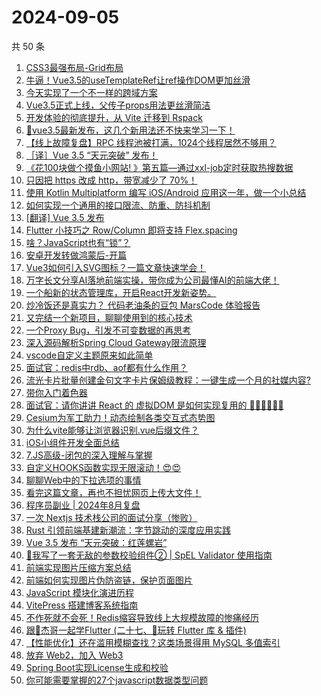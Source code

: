 # 2024-09-05

共 50 条

<!-- BEGIN JUEJIN -->
<!-- 最后更新时间 2024-09-05 01:13:03 +0800 -->
1. [CSS3最强布局-Grid布局](https://juejin.cn/post/7409110408991522827)
1. [牛逼！Vue3.5的useTemplateRef让ref操作DOM更加丝滑](https://juejin.cn/post/7410259203175088138)
1. [今天实现了一个不一样的跨域方案](https://juejin.cn/post/7408775736797200418)
1. [Vue3.5正式上线，父传子props用法更丝滑简洁](https://juejin.cn/post/7410333135118090279)
1. [开发体验的彻底提升，从 Vite 迁移到 Rspack](https://juejin.cn/post/7410189359180415002)
1. [📢vue3.5最新发布，这几个新用法还不快来学习一下！](https://juejin.cn/post/7410241410371338240)
1. [【线上故障复盘】RPC 线程池被打满，1024个线程居然不够用？](https://juejin.cn/post/7409181068597313573)
1. [［译］Vue 3.5 “天元突破” 发布！](https://juejin.cn/post/7410316451962142731)
1. [《花100块做个摸鱼小网站! 》第五篇—通过xxl-job定时获取热搜数据](https://juejin.cn/post/7409329136555376679)
1. [只因把 https 改成 http，带宽减少了 70%！](https://juejin.cn/post/7409138396792881186)
1. [使用 Kotlin Multiplatform 编写 iOS/Android 应用这一年，做一个小总结](https://juejin.cn/post/7409238250042884108)
1. [如何实现一个通用的接口限流、防重、防抖机制](https://juejin.cn/post/7408859165433364490)
1. [[翻译] Vue 3.5 发布](https://juejin.cn/post/7410246838995615796)
1. [Flutter 小技巧之 Row/Column 即将支持  Flex.spacing](https://juejin.cn/post/7410222585210175539)
1. [啥？JavaScript也有“锁”？](https://juejin.cn/post/7409999990284697640)
1. [安卓开发转做鸿蒙后-开篇](https://juejin.cn/post/7409877909999026217)
1. [Vue3如何引入SVG图标？一篇文章快速学会！](https://juejin.cn/post/7408797826019704883)
1. [万字长文分享AI落地前端实操，带你成为公司最懂AI的前端大佬！](https://juejin.cn/post/7409191765708947465)
1. [一个船新的状态管理库，开启React开发新姿势。](https://juejin.cn/post/7408816726027337768)
1. [炒冷饭还是真实力？ 代码老油条的豆包 MarsCode 体验报告](https://juejin.cn/post/7409191765708374025)
1. [又完结一个新项目，聊聊使用到的核心技术](https://juejin.cn/post/7409333772967084058)
1. [一个Proxy Bug，引发不可变数据的再思考](https://juejin.cn/post/7408848095615746063)
1. [深入源码解析Spring Cloud Gateway限流原理](https://juejin.cn/post/7408775736797315106)
1. [vscode自定义主题原来如此简单](https://juejin.cn/post/7409181068597280805)
1. [面试官：redis中rdb、aof都有什么作用？](https://juejin.cn/post/7410220431821979648)
1. [流光卡片批量创建金句文字卡片保姆级教程：一键生成一个月的社媒内容?](https://juejin.cn/post/7409197804680527906)
1. [带你入门着色器](https://juejin.cn/post/7409497125863407616)
1. [面试官：请你讲讲 React 的 虚拟DOM 是如何实现复用的 🫵🏻🫵🏻🫵🏻](https://juejin.cn/post/7409872370137612338)
1. [Cesium为军工助力！动态绘制各类交互式态势图](https://juejin.cn/post/7409181068597919781)
1. [为什么vite能够让浏览器识别.vue后缀文件？](https://juejin.cn/post/7409991384970166298)
1. [iOS小组件开发全面总结](https://juejin.cn/post/7408931981848068096)
1. [7.JS高级-闭包的深入理解与掌握](https://juejin.cn/post/7409503443004080143)
1. [自定义HOOKS函数实现无限滚动！😍😍](https://juejin.cn/post/7409191765708816393)
1. [聊聊Web中的下拉选项的事情](https://juejin.cn/post/7409136964320346175)
1. [看完这篇文章，再也不担忧网页上传大文件！](https://juejin.cn/post/7409913195660673034)
1. [程序员副业 | 2024年8月复盘](https://juejin.cn/post/7410347333647122458)
1. [一次 Nextjs 技术栈公司的面试分享（惨败）](https://juejin.cn/post/7410289323737792539)
1. [Rust 引领前端基建新潮流：字节跳动的深度应用实践](https://juejin.cn/post/7410352164978196531)
1. [Vue 3.5 发布  “天元突破：红莲螺岩”](https://juejin.cn/post/7410332836514283520)
1. [🤯我写了一套无敌的参数校验组件② | SpEL Validator 使用指南](https://juejin.cn/post/7409580579463675943)
1. [前端实现图片压缩方案总结](https://juejin.cn/post/7409869765176475686)
1. [前端如何实现图片伪防盗链，保护页面图片](https://juejin.cn/post/7410224960298041394)
1. [JavaScript 模块化演进历程](https://juejin.cn/post/7409191765708931081)
1. [VitePress 搭建博客系统指南](https://juejin.cn/post/7409865546197893171)
1. [不作死就不会死！Redis缩容导致线上大规模故障的惨痛经历](https://juejin.cn/post/7409333772967526426)
1. [跟🤡杰哥一起学Flutter (二十七、🍞玩转 Flutter 库 & 插件)](https://juejin.cn/post/7409681956697276479)
1. [【性能优化】还在滥用模糊查找？这类场景得用 MySQL 多值索引](https://juejin.cn/post/7409872370137890866)
1. [放弃 Web2，加入 Web3](https://juejin.cn/post/7410289323737841691)
1. [Spring Boot实现License生成和校验](https://juejin.cn/post/7409809141353857062)
1. [你可能需要掌握的27个javascript数据类型问题](https://juejin.cn/post/7409965011941163020)
<!-- END JUEJIN -->